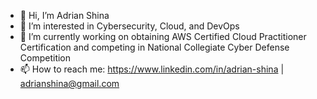 - 👋 Hi, I’m Adrian Shina
- 👀 I’m interested in Cybersecurity, Cloud, and DevOps
- 🌱 I’m currently working on obtaining AWS Certified Cloud Practitioner Certification and competing in National Collegiate Cyber Defense Competition 
- 📫 How to reach me: https://www.linkedin.com/in/adrian-shina | adrianshina@gmail.com

<!---
a-shina/a-shina is a ✨ special ✨ repository because its `README.md` (this file) appears on your GitHub profile.
You can click the Preview link to take a look at your changes.
--->
